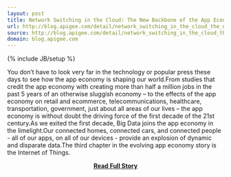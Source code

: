 ```yaml
---
layout: post
title: Network Switching in the Cloud: The New Backbone of the App Economy 
url: http://blog.apigee.com/detail/network_switching_in_the_cloud_the_new_backbone_of_the_app_economy
source: http://blog.apigee.com/detail/network_switching_in_the_cloud_the_new_backbone_of_the_app_economy
domain: blog.apigee.com
---
```

{% include JB/setup %}<p>You don’t have to look very far in the technology or popular press these days to see how the app economy is shaping our world.From studies that credit the app economy with creating more than half a million jobs in the past 5 years of an otherwise sluggish economy – to the effects of the app economy on retail and ecommerce, telecommunications, healthcare, transportation, government, just about all areas of our lives – the app economy is without doubt the driving force of the first decade of the 21st century.As we exited the first decade, Big Data joins the app economy in the limelight.Our connected homes, connected cars, and connected people - all of our apps, on all of our devices - provide an explosion of dynamic and disparate data.The third chapter in the evolving app economy story is the Internet of Things.</p>
<center><p><a href="http://blog.apigee.com/detail/network_switching_in_the_cloud_the_new_backbone_of_the_app_economy" style='padding:25px; font-sze:18px; font-weight: bold;'>Read Full Story</a></p></center>
